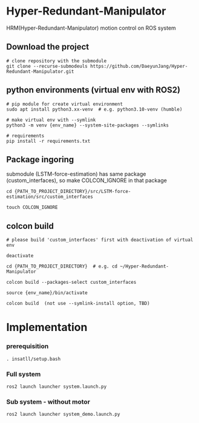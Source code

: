 # Hyper-Redundant-Manipulator
HRM(Hyper-Redundant-Manipulator) motion control on ROS system

## Download the project
```
# clone repository with the submodule
git clone --recurse-submodeuls https://github.com/DaeyunJang/Hyper-Redundant-Manipulator.git
```

## python environments (virtual env with ROS2)
```
# pip module for create virtual environment
sudo apt install python3.xx-venv  # e.g. python3.10-venv (humble)

# make virtual env with --symlink
python3 -m venv {env_name} --system-site-packages --symlinks

# requirements
pip install -r requirements.txt
```

## Package ingoring
submodule (LSTM-force-estimation) has same package (custom_interfaces), so make COLCON_IGNORE in that package
```
cd {PATH_TO_PROJECT_DIRECTORY}/src/LSTM-force-estimation/src/custom_interfaces

touch COLCON_IGNORE
```

## colcon build
```
# please build 'custom_interfaces' first with deactivation of virtual env

deactivate

cd {PATH_TO_PROJECT_DIRECTORY}  # e.g. cd ~/Hyper-Redundant-Manipulator

colcon build --packages-select custom_interfaces

source {env_name}/bin/activate

colcon build  (not use --symlink-install option, TBD)
```

# Implementation
### prerequisition
```
. insatll/setup.bash
```
### Full system
```
ros2 launch launcher system.launch.py
```

### Sub system - without motor
```
ros2 launch launcher system_demo.launch.py
```
